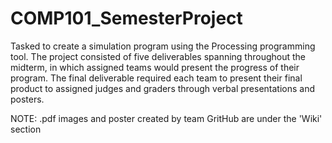 # COMP101_SemesterProject

Tasked to create a simulation program using the Processing programming tool. 
The project consisted of five deliverables spanning throughout the midterm, in which assigned teams would present the progress of their program. 
The final deliverable required each team to present their final product to assigned judges and graders through verbal presentations and posters.

NOTE: .pdf images and poster created by team GritHub are under the 'Wiki' section

